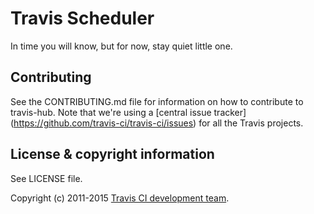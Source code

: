 # Travis Scheduler

In time you will know, but for now, stay quiet little one.

## Contributing

See the CONTRIBUTING.md file for information on how to contribute to travis-hub.
Note that we're using a [central issue tracker]
(https://github.com/travis-ci/travis-ci/issues) for all the Travis projects.


## License & copyright information ##

See LICENSE file.

Copyright (c) 2011-2015 [Travis CI development team](https://github.com/travis-ci).
